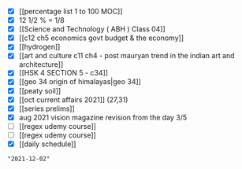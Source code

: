 - [x] [[percentage list 1 to 100 MOC]]
- [x] 12 1/2 % = 1/8
- [x] [[Science and Technology ( ABH ) Class 04]]
- [x] [[c12 ch5 economics govt budget & the economy]]
- [x] [[hydrogen]]
- [x] [[art and culture c11 ch4 - post mauryan trend in the indian art and architecture]]
- [x] [[HSK 4 SECTION 5 - c34]]
- [x] [[geo 34 origin of himalayas|geo 34]]
- [x] [[peaty soil]]
- [x] [[oct current affairs 2021]] (27,31)
- [x] [[series prelims]]
- [x] aug 2021 vision magazine revision from the day 3/5
- [ ] [[regex udemy course]]
- [ ] [[regex udemy course]]
- [x] [[daily schedule]]
```query 2021-10-25 00:31
"2021-12-02"
```